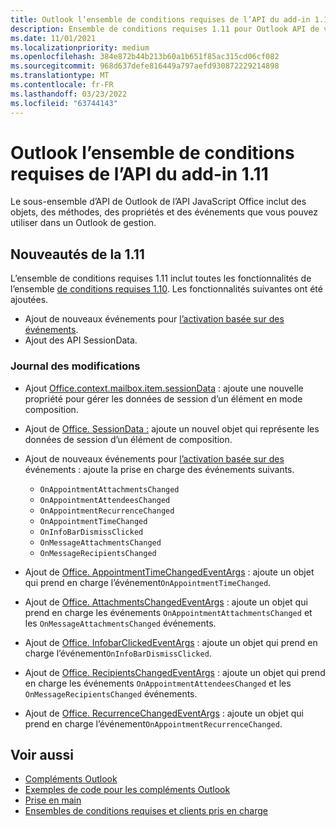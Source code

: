 ```yaml
---
title: Outlook l’ensemble de conditions requises de l’API du add-in 1.11
description: Ensemble de conditions requises 1.11 pour Outlook API de votre application.
ms.date: 11/01/2021
ms.localizationpriority: medium
ms.openlocfilehash: 384e872b44b213b60a1b651f85ac315cd06cf082
ms.sourcegitcommit: 968d637defe816449a797aefd930872229214898
ms.translationtype: MT
ms.contentlocale: fr-FR
ms.lasthandoff: 03/23/2022
ms.locfileid: "63744143"
---
```

# <a name="outlook-add-in-api-requirement-set-111"></a>Outlook l’ensemble de conditions requises de l’API du add-in 1.11

Le sous-ensemble d’API de Outlook de l’API JavaScript Office inclut des objets, des méthodes, des propriétés et des événements que vous pouvez utiliser dans un Outlook de gestion.

## <a name="whats-new-in-111"></a>Nouveautés de la 1.11

L’ensemble de conditions requises 1.11 inclut toutes les fonctionnalités de l’ensemble [de conditions requises 1.10](../requirement-set-1.10/outlook-requirement-set-1.10.md). Les fonctionnalités suivantes ont été ajoutées.

- Ajout de nouveaux événements pour [l’activation basée sur des événements](../../../outlook/autolaunch.md#supported-events).
- Ajout des API SessionData.

### <a name="change-log"></a>Journal des modifications

- Ajout [Office.context.mailbox.item.sessionData](office.context.mailbox.item.md#properties) : ajoute une nouvelle propriété pour gérer les données de session d’un élément en mode composition.
- Ajout de [Office. SessionData :](/javascript/api/outlook/office.sessiondata?view=outlook-js-1.11&preserve-view=true) ajoute un nouvel objet qui représente les données de session d’un élément de composition.
- Ajout de nouveaux événements pour [l’activation basée sur des](../../../outlook/autolaunch.md#supported-events) événements : ajoute la prise en charge des événements suivants.

  - `OnAppointmentAttachmentsChanged`
  - `OnAppointmentAttendeesChanged`
  - `OnAppointmentRecurrenceChanged`
  - `OnAppointmentTimeChanged`
  - `OnInfoBarDismissClicked`
  - `OnMessageAttachmentsChanged`
  - `OnMessageRecipientsChanged`

- Ajout de [Office. AppointmentTimeChangedEventArgs](/javascript/api/outlook/office.appointmenttimechangedeventargs?view=outlook-js-1.11&preserve-view=true) : ajoute un objet qui prend en charge l’événement`OnAppointmentTimeChanged`.
- Ajout de [Office. AttachmentsChangedEventArgs](/javascript/api/outlook/office.attachmentschangedeventargs?view=outlook-js-1.11&preserve-view=true) : ajoute un objet qui prend en charge les événements `OnAppointmentAttachmentsChanged` et les `OnMessageAttachmentsChanged` événements.
- Ajout de [Office. InfobarClickedEventArgs](/javascript/api/outlook/office.infobarclickedeventargs?view=outlook-js-1.11&preserve-view=true) : ajoute un objet qui prend en charge l’événement`OnInfoBarDismissClicked`.
- Ajout de [Office. RecipientsChangedEventArgs](/javascript/api/outlook/office.recipientschangedeventargs?view=outlook-js-1.11&preserve-view=true) : ajoute un objet qui prend en charge les événements `OnAppointmentAttendeesChanged` et les `OnMessageRecipientsChanged` événements.
- Ajout de [Office. RecurrenceChangedEventArgs](/javascript/api/outlook/office.recurrencechangedeventargs?view=outlook-js-1.11&preserve-view=true) : ajoute un objet qui prend en charge l’événement`OnAppointmentRecurrenceChanged`.

## <a name="see-also"></a>Voir aussi

- [Compléments Outlook](../../../outlook/outlook-add-ins-overview.md)
- [Exemples de code pour les compléments Outlook](https://developer.microsoft.com/outlook/gallery/?filterBy=Outlook,Samples,Add-ins)
- [Prise en main](../../../quickstarts/outlook-quickstart.md)
- [Ensembles de conditions requises et clients pris en charge](../../requirement-sets/outlook-api-requirement-sets.md)
